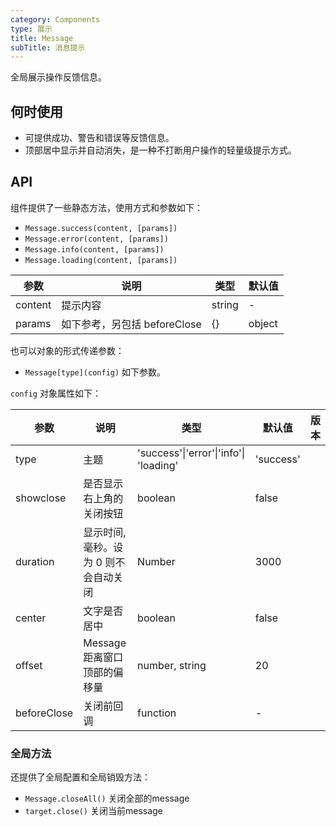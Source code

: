 ```yaml
---
category: Components
type: 展示
title: Message
subTitle: 消息提示
---
```


全局展示操作反馈信息。

## 何时使用
- 可提供成功、警告和错误等反馈信息。
- 顶部居中显示并自动消失，是一种不打断用户操作的轻量级提示方式。
  
## API

组件提供了一些静态方法，使用方式和参数如下：

- `Message.success(content, [params])`
- `Message.error(content, [params])`
- `Message.info(content, [params])`
- `Message.loading(content, [params])`

| 参数 | 说明 | 类型 | 默认值 |
| --- | --- | --- | --- |
| content | 提示内容 | string | - |
| params | 如下参考，另包括 beforeClose | {} | object |
也可以对象的形式传递参数：
- `Message[type](config)` 如下参数。

`config` 对象属性如下：

| 参数        | 说明                                  | 类型                     | 默认值    | 版本 |
| ----------- | ------------------------------------- | ------------------------ | --------- | ---- |
| type        | 主题                                  | 'success'\|'error'\|'info'\| 'loading' | 'success' |      |
| showclose   | 是否显示右上角的关闭按钮              | boolean                  | false     |      |
| duration    | 显示时间, 毫秒。设为 0 则不会自动关闭 | Number                   | 3000      |      |
| center      | 文字是否居中                          | boolean                  | false     |      |
| offset      | Message 距离窗口顶部的偏移量          | number, string           | 20        |      |
| beforeClose | 关闭前回调                            | function                 | -         |      |

### 全局方法

还提供了全局配置和全局销毁方法：

- `Message.closeAll()` 关闭全部的message
- `target.close()` 关闭当前message